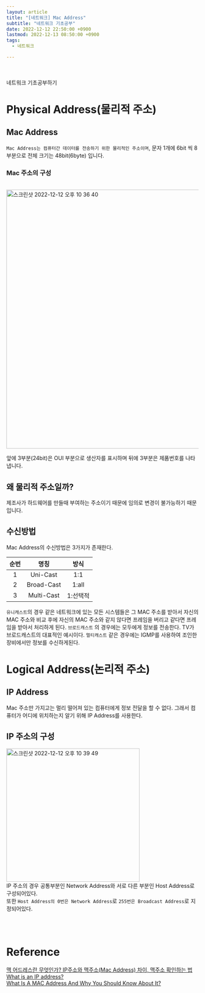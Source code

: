 ```yaml
---
layout: article
title: "[네트워크] Mac Address"
subtitle: "네트워크 기초공부"
date: 2022-12-12 22:50:00 +0900
lastmod: 2022-12-13 08:50:00 +0900
tags: 
  - 네트워크

---
```

<br><br>
네트워크 기초공부하기

<!--more-->  
# Physical Address(물리적 주소)

## Mac Address

`Mac Address는 컴퓨터간 데이터를 전송하기 위한 물리적인 주소이며`, 문자 1개에 6bit 씩 8부분으로 전체 크기는 48bit(6byte) 입니다.<br/>

### Mac 주소의 구성
<br/>
<img width="678" alt="스크린샷 2022-12-12 오후 10 36 40" src="https://user-images.githubusercontent.com/99805929/207058512-1274c4cb-49b8-4ddd-bc64-33593378eaba.png"><br/>

앞에 3부분(24bit)은 OUI 부분으로 생산자를 표시하며 뒤에 3부분은 제품번호를 나타냅니다.

## 왜 물리적 주소일까?
제조사가 하드웨어를 만들때 부여하는 주소이기 때문에 임의로 변경이 불가능하기 때문입니다.

## 수신방법
Mac Address의 수신방법은 3가지가 존재한다.

|순번|명칭|방식|
|:-----:|:----:|:---:|
|1|Uni-Cast|1:1|
|2|Broad-Cast|1:all|
|3|Multi-Cast|1:선택적|

`유니캐스트`의 경우 같은 네트워크에 있는 모든 시스템들은 그 MAC 주소를 받아서 자신의 MAC 주소와 비교 후에 자신의 MAC 주소와 같지 않다면 프레임을 버리고 같다면 프레임을 받아서 처리하게 된다. `브로드캐스트` 의 경우에는 모두에게 정보를 전송한다. TV가 브로드캐스트의 대표적인 예시이다. `멀티캐스트` 같은 경우에는 IGMP를 사용하여 조인한 장비에서만 정보를 수신하게된다.

# Logical Address(논리적 주소)

## IP Address

Mac 주소만 가지고는 멀리 떨어져 있는 컴퓨터에게 정보 전달을 할 수 없다. 그래서 컴퓨터가 어디에 위치하는지 알기 위해 IP Address를 사용한다.

## IP 주소의 구성
<img width="349" alt="스크린샷 2022-12-12 오후 10 39 49" src="https://user-images.githubusercontent.com/99805929/207059032-0129a3b3-e67e-4680-9321-f77bd51b0572.png"><br/>
IP 주소의 경우 공통부분인 Network Address와 서로 다른 부분인 Host Address로 구성되어있다.<br/>
또한 `Host Address의 0번은 Network Address`로 `255번은 Broadcast Address`로 지정되어있다.

<br/>
<br/>






# Reference
[맥 어드레스란 무엇인가? IP주소와 맥주소(Mac Address) 차이, 맥주소 확인하는 법](https://jhnyang.tistory.com/404)<Br/>
[What is an IP address?](https://www.samsung.com/in/support/mobile-devices/what-is-an-ip-address/)<br/>
[What Is A MAC Address And Why You Should Know About It?](https://medium.com/@lakshanmamalgaha/what-is-a-mac-address-and-why-you-should-know-about-it-9f970b3ba3fd)





